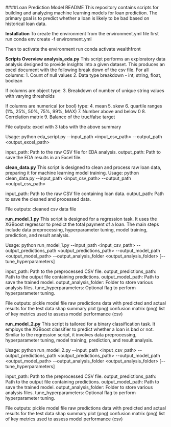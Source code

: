 ####Loan Prediction Model README
This repository contains scripts for building and analyzing machine learning models for loan prediction. The primary goal is to predict whether a loan is likely to be bad based on historical loan data.

**Installation**
To create the environment from the environment.yml file first run
conda env create -f environment.yml

Then to activate the environment run
conda activate wealthfront

**Scripts Overview**
**analysis_eda.py**
This script performs an exploratory data analysis designed to provide insights into a given dataset. This produces an excel document with the following break down of the csv file.
For all columns:
    1. Count of null values
    2. Data type breakdown - int, string, float, boolean

If columns are object type:
    3. Breakdown of number of unique string values with varying thresholds

If columns are numerical (or bool) type:
    4. mean
    5. skew
    6. quartile ranges (1%, 25%, 50%, 75%, 99%, MAX)
    7. Number above and below 0
    8. Correlation matrix
    9. Balance of the true/false target

File outputs: excel with 3 tabs with the above summary

Usage:
python eda_script.py --input_path <input_csv_path> --output_path <output_excel_path>

input_path: Path to the raw CSV file for EDA analysis.
output_path: Path to save the EDA results in an Excel file.

**clean_data.py**
This script is designed to clean and process raw loan data, preparing it for machine learning model training.
Usage:
python clean_data.py --input_path <input_csv_path> --output_path <output_csv_path>

input_path: Path to the raw CSV file containing loan data.
output_path: Path to save the cleaned and processed data.

File outputs: cleaned csv data file


**run_model_1.py**
This script is designed for a regression task. It uses the XGBoost regressor to predict the total payment of a loan. The main steps include data preprocessing, hyperparameter tuning, model training, prediction, and result analysis.

Usage:
python run_model_1.py --input_path <input_csv_path> --output_predictions_path <output_predictions_path> --output_model_path <output_model_path> --output_analysis_folder <output_analysis_folder> [--tune_hyperparameters]

input_path: Path to the preprocessed CSV file.
output_predictions_path: Path to the output file containing predictions.
output_model_path: Path to save the trained model.
output_analysis_folder: Folder to store various analysis files.
tune_hyperparameters: Optional flag to perform hyperparameter tuning.

File outputs: 
  pickle model file
  raw predictions data with predicted and actual results for the test data
  shap summary plot (png)
  confusion matrix (png)
  list of key metrics used to assess model performance (csv)

**run_model_2.py**
This script is tailored for a binary classification task. It employs the XGBoost classifier to predict whether a loan is bad or not. Similar to the regression script, it involves data preprocessing, hyperparameter tuning, model training, prediction, and result analysis.

Usage:
python run_model_2.py --input_path <input_csv_path> --output_predictions_path <output_predictions_path> --output_model_path <output_model_path> --output_analysis_folder <output_analysis_folder> [--tune_hyperparameters]

input_path: Path to the preprocessed CSV file.
output_predictions_path: Path to the output file containing predictions.
output_model_path: Path to save the trained model.
output_analysis_folder: Folder to store various analysis files.
tune_hyperparameters: Optional flag to perform hyperparameter tuning.

File outputs: 
  pickle model file
  raw predictions data with predicted and actual results for the test data
  shap summary plot (png)
  confusion matrix (png)
  list of key metrics used to assess model performance (csv)
  
